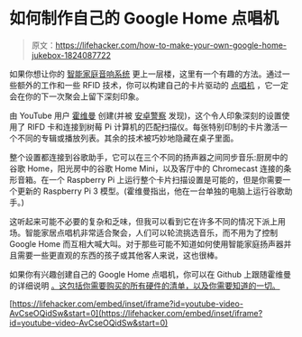 # 如何制作自己的 Google Home 点唱机

> 原文：<https://lifehacker.com/how-to-make-your-own-google-home-jukebox-1824087722>

如果你想让你的 [智能家庭音响系统](https://lifehacker.com/how-to-set-up-a-basic-smart-home-sound-system-1821500548) 更上一层楼，这里有一个有趣的方法。通过一些额外的工作和一些 RFID 技术，你可以构建自己的卡片驱动的 [点唱机](https://lifehacker.com/how-to-build-a-raspberry-pi-jukebox-any-non-geek-can-us-1712107103) ，它一定会在你的下一次聚会上留下深刻印象。



由 YouTube 用户 [霍维曼](https://www.youtube.com/watch?v=AvCseOQidSw) 创建(并被 [安卓警察](https://www.androidpolice.com/2018/03/26/guy-builds-super-cool-rfid-jukebox-google-home-chromecast-speakers/) 发现)，这个令人印象深刻的设置使用了 RIFD 卡和连接到树莓 Pi 计算机的匹配扫描仪。每张特别印制的卡片激活一个不同的专辑或播放列表。其余的技术被巧妙地隐藏在桌子里面。

整个设置都连接到谷歌助手，它可以在三个不同的扬声器之间同步音乐:厨房中的谷歌 Home，阳光房中的谷歌 Home Mini，以及客厅中的 Chromecast 连接的条形音箱。在一个 Raspberry Pi 上运行整个卡片扫描设置是可能的，但是你需要一个更新的 Raspberry Pi 3 模型。(霍维曼指出，他在一台单独的电脑上运行谷歌助手。)

这听起来可能不必要的复杂和乏味，但我可以看到它在许多不同的情况下派上用场。智能家居点唱机非常适合聚会，人们可以轮流挑选音乐，而不用为了控制 Google Home 而互相大喊大叫。对于那些可能不知道如何使用智能家庭扬声器并且需要一些更直观的东西的孩子或其他客人来说，这也很棒。

如果你有兴趣创建自己的 Google Home 点唱机，你可以在 Github 上跟随霍维曼的详细说明 [。这包括你需要购买的所有硬件的清单，以及你需要知道的一切。](https://github.com/hoveeman/music-cards)

 [https://lifehacker.com/embed/inset/iframe?id=youtube-video-AvCseOQidSw&start=0](https://lifehacker.com/embed/inset/iframe?id=youtube-video-AvCseOQidSw&start=0)
